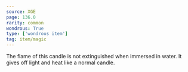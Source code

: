 ```yaml
---
source: XGE
page: 136.0
rarity: common
wondrous: True
type: ['wondrous item']
tag: item/magic
---
```


The flame of this candle is not extinguished when immersed in water. It gives off light and heat like a normal candle.


